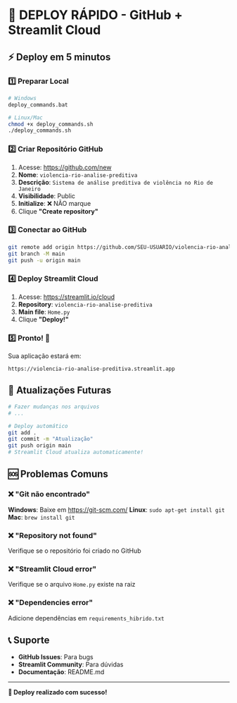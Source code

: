 # 🚀 DEPLOY RÁPIDO - GitHub + Streamlit Cloud

## ⚡ Deploy em 5 minutos

### 1️⃣ Preparar Local
```bash
# Windows
deploy_commands.bat

# Linux/Mac
chmod +x deploy_commands.sh
./deploy_commands.sh
```

### 2️⃣ Criar Repositório GitHub
1. Acesse: https://github.com/new
2. **Nome**: `violencia-rio-analise-preditiva`
3. **Descrição**: `Sistema de análise preditiva de violência no Rio de Janeiro`
4. **Visibilidade**: Public
5. **Initialize**: ❌ NÃO marque
6. Clique **"Create repository"**

### 3️⃣ Conectar ao GitHub
```bash
git remote add origin https://github.com/SEU-USUARIO/violencia-rio-analise-preditiva.git
git branch -M main
git push -u origin main
```

### 4️⃣ Deploy Streamlit Cloud
1. Acesse: https://streamlit.io/cloud
2. **Repository**: `violencia-rio-analise-preditiva`
3. **Main file**: `Home.py`
4. Clique **"Deploy!"**

### 5️⃣ Pronto! 🎉
Sua aplicação estará em:
```
https://violencia-rio-analise-preditiva.streamlit.app
```

## 🔄 Atualizações Futuras
```bash
# Fazer mudanças nos arquivos
# ...

# Deploy automático
git add .
git commit -m "Atualização"
git push origin main
# Streamlit Cloud atualiza automaticamente!
```

## 🆘 Problemas Comuns

### ❌ "Git não encontrado"
**Windows**: Baixe em https://git-scm.com/
**Linux**: `sudo apt-get install git`
**Mac**: `brew install git`

### ❌ "Repository not found"
Verifique se o repositório foi criado no GitHub

### ❌ "Streamlit Cloud error"
Verifique se o arquivo `Home.py` existe na raiz

### ❌ "Dependencies error"
Adicione dependências em `requirements_hibrido.txt`

## 📞 Suporte
- **GitHub Issues**: Para bugs
- **Streamlit Community**: Para dúvidas
- **Documentação**: README.md

---

**🚀 Deploy realizado com sucesso!**
